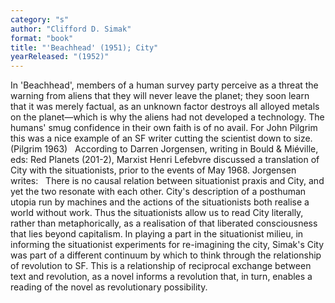 ```yaml
---
category: "s"
author: "Clifford D. Simak"
format: "book"
title: "'Beachhead' (1951); City"
yearReleased: "(1952)"
---
```

In 'Beachhead', members of a human survey party perceive as a threat the warning from aliens that they will never leave the planet; they soon learn that it was merely factual, as an unknown factor destroys all alloyed metals on the planet—which is why the aliens had not developed a technology. The humans' smug confidence in their own faith is of no avail. For John Pilgrim this was a nice example of an SF writer cutting the scientist down to size. (Pilgrim 1963)
 
According to Darren Jorgensen, writing in Bould & Miéville, eds: Red Planets (201-2), Marxist Henri Lefebvre discussed a translation of City with the situationists, prior to the events of May 1968. Jorgensen writes:
 
There is no causal relation between situationist praxis and City, and yet the two resonate with each other. City's description of a posthuman utopia run by machines and the actions of the situationists both realise a world without work. Thus the situationists allow us to read City literally, rather than metaphorically, as a realisation of that liberated consciousness that lies beyond capitalism. In playing a part in the situationist milieu, in informing the situationist experiments for re-imagining the city, Simak's City was part of a different continuum by which to think through the relationship of revolution to SF. This is a relationship of reciprocal exchange between text and revolution, as a novel informs a revolution that, in turn, enables a reading of the novel as revolutionary possibility.